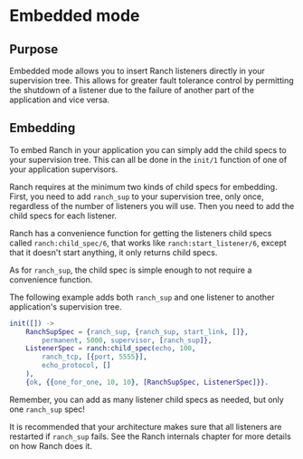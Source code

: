 Embedded mode
=============

Purpose
-------

Embedded mode allows you to insert Ranch listeners directly
in your supervision tree. This allows for greater fault tolerance
control by permitting the shutdown of a listener due to the
failure of another part of the application and vice versa.

Embedding
---------

To embed Ranch in your application you can simply add the child specs
to your supervision tree. This can all be done in the ```init/1``` function
of one of your application supervisors.

Ranch requires at the minimum two kinds of child specs for embedding.
First, you need to add ```ranch_sup``` to your supervision tree, only once,
regardless of the number of listeners you will use. Then you need to
add the child specs for each listener.

Ranch has a convenience function for getting the listeners child specs
called ```ranch:child_spec/6```, that works like ```ranch:start_listener/6```,
except that it doesn't start anything, it only returns child specs.

As for ```ranch_sup```, the child spec is simple enough to not require a
convenience function.

The following example adds both ```ranch_sup``` and one listener to another
application's supervision tree.

``` erlang
init([]) ->
    RanchSupSpec = {ranch_sup, {ranch_sup, start_link, []},
        permanent, 5000, supervisor, [ranch_sup]},
    ListenerSpec = ranch:child_spec(echo, 100,
        ranch_tcp, [{port, 5555}],
        echo_protocol, []
    ),
    {ok, {{one_for_one, 10, 10}, [RanchSupSpec, ListenerSpec]}}.
```

Remember, you can add as many listener child specs as needed, but only
one ```ranch_sup``` spec!

It is recommended that your architecture makes sure that all listeners
are restarted if ```ranch_sup``` fails. See the Ranch internals chapter for
more details on how Ranch does it.
